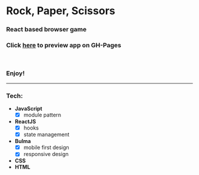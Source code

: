 # **Rock, Paper, Scissors**  

### React based browser game

### Click [here](https://anon-legion.github.io/rock-paper-scissors/) to preview app on GH-Pages
<br>

### Enjoy!

---

### **Tech**:

* **JavaScript**
  - [x] module pattern
* **ReactJS**
  - [x] hooks
  - [x] state management
* **Bulma**
  - [x] mobile first design
  - [x] responsive design
* **CSS**
* **HTML**